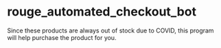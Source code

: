# rouge_automated_checkout_bot
Since these products are always out of stock due to COVID, this program will help purchase the product for you.
